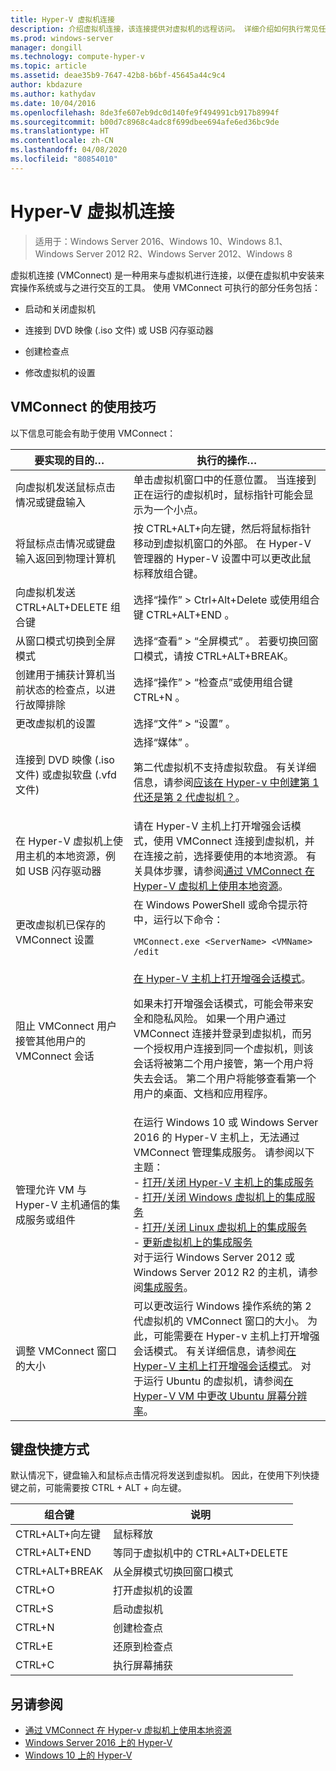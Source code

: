 ```yaml
---
title: Hyper-V 虚拟机连接
description: 介绍虚拟机连接，该连接提供对虚拟机的远程访问。 详细介绍如何执行常见任务，例如向虚拟机发送 Ctrl-Alt-Delete。
ms.prod: windows-server
manager: dongill
ms.technology: compute-hyper-v
ms.topic: article
ms.assetid: deae35b9-7647-42b8-b6bf-45645a44c9c4
author: kbdazure
ms.author: kathydav
ms.date: 10/04/2016
ms.openlocfilehash: 8de3fe607eb9dc0d140fe9f494991cb917b8994f
ms.sourcegitcommit: b00d7c8968c4adc8f699dbee694afe6ed36bc9de
ms.translationtype: HT
ms.contentlocale: zh-CN
ms.lasthandoff: 04/08/2020
ms.locfileid: "80854010"
---
```

# <a name="hyper-v-virtual-machine-connection"></a>Hyper-V 虚拟机连接

>适用于：Windows Server 2016、Windows 10、Windows 8.1、Windows Server 2012 R2、Windows Server 2012、Windows 8

虚拟机连接 \(VMConnect\) 是一种用来与虚拟机进行连接，以便在虚拟机中安装来宾操作系统或与之进行交互的工具。 使用 VMConnect 可执行的部分任务包括：  
  
-   启动和关闭虚拟机  
  
-   连接到 DVD 映像 \(.iso 文件\) 或 USB 闪存驱动器  
  
-   创建检查点  
  
-   修改虚拟机的设置  
    
## <a name="tips-for-using-vmconnect"></a>VMConnect 的使用技巧  
以下信息可能会有助于使用 VMConnect：  
  
|要实现的目的…|执行的操作…|  
|---------------|------------|  
|向虚拟机发送鼠标点击情况或键盘输入|单击虚拟机窗口中的任意位置。 当连接到正在运行的虚拟机时，鼠标指针可能会显示为一个小点。|  
|将鼠标点击情况或键盘输入返回到物理计算机|按 CTRL\+ALT\+向左键，然后将鼠标指针移动到虚拟机窗口的外部。 在 Hyper\-V 管理器的 Hyper\-V 设置中可以更改此鼠标释放组合键。|  
|向虚拟机发送 CTRL\+ALT\+DELETE 组合键|选择“操作” > Ctrl\+Alt\+Delete 或使用组合键 CTRL\+ALT\+END   。|  
|从窗口模式切换到全屏模式|选择“查看” > “全屏模式”   。 若要切换回窗口模式，请按 CTRL\+ALT\+BREAK。|  
|创建用于捕获计算机当前状态的检查点，以进行故障排除|选择“操作” > “检查点”或使用组合键 CTRL\+N   。|  
|更改虚拟机的设置|选择“文件” > “设置”   。|  
|连接到 DVD 映像 \(.iso 文件\) 或虚拟软盘 \(.vfd 文件\)|选择“媒体”  。<p>第二代虚拟机不支持虚拟软盘。 有关详细信息，请参阅[应该在 Hyper-v 中创建第 1 代还是第 2 代虚拟机？](../plan/Should-I-create-a-generation-1-or-2-virtual-machine-in-Hyper-V.md)。|  
|在 Hyper\-V 虚拟机上使用主机的本地资源，例如 USB 闪存驱动器|请在 Hyper-V 主机上打开增强会话模式，使用 VMConnect 连接到虚拟机，并在连接之前，选择要使用的本地资源。 有关具体步骤，请参阅[通过 VMConnect 在 Hyper\-V 虚拟机上使用本地资源](Use-local-resources-on-Hyper-V-virtual-machine-with-VMConnect.md)。|  
|更改虚拟机已保存的 VMConnect 设置|在 Windows PowerShell 或命令提示符中，运行以下命令：<p>`VMConnect.exe <ServerName> <VMName> /edit`|  
|阻止 VMConnect 用户接管其他用户的 VMConnect 会话|[在 Hyper-V 主机上打开增强会话模式](Use-local-resources-on-Hyper-V-virtual-machine-with-VMConnect.md#turn-on-enhanced-session-mode-on-a-hyper-v-host)。<p>如果未打开增强会话模式，可能会带来安全和隐私风险。 如果一个用户通过 VMConnect 连接并登录到虚拟机，而另一个授权用户连接到同一个虚拟机，则该会话将被第二个用户接管，第一个用户将失去会话。 第二个用户将能够查看第一个用户的桌面、文档和应用程序。|
|管理允许 VM 与 Hyper-V 主机通信的集成服务或组件| 在运行 Windows 10 或 Windows Server 2016 的 Hyper-V 主机上，无法通过 VMConnect 管理集成服务。 请参阅以下主题： <br />- [打开/关闭 Hyper-V 主机上的集成服务](https://msdn.microsoft.com/virtualization/hyperv_on_windows/user_guide/managing_ics) <br />- [打开/关闭 Windows 虚拟机上的集成服务](https://msdn.microsoft.com/virtualization/hyperv_on_windows/user_guide/managing_ics#manage-integration-services-from-guest-os-windows)<br />- [打开/关闭 Linux 虚拟机上的集成服务](https://msdn.microsoft.com/virtualization/hyperv_on_windows/user_guide/managing_ics#manage-integration-services-from-guest-os-linux) <br />- [更新虚拟机上的集成服务](https://msdn.microsoft.com/virtualization/hyperv_on_windows/user_guide/managing_ics#integration-service-maintenance)  <br />对于运行 Windows Server 2012 或 Windows Server 2012 R2 的主机，请参阅[集成服务](https://technet.microsoft.com/library/dn798297(v=ws.11).aspx)。|
|调整 VMConnect 窗口的大小|可以更改运行 Windows 操作系统的第 2 代虚拟机的 VMConnect 窗口的大小。 为此，可能需要在 Hyper-v 主机上打开增强会话模式。 有关详细信息，请参阅[在 Hyper-V 主机上打开增强会话模式](Use-local-resources-on-Hyper-V-virtual-machine-with-VMConnect.md#turn-on-enhanced-session-mode-on-a-hyper-v-host)。 对于运行 Ubuntu 的虚拟机，请参阅[在 Hyper-V VM 中更改 Ubuntu 屏幕分辨率](https://blogs.msdn.microsoft.com/virtual_pc_guy/2014/09/19/changing-ubuntu-screen-resolution-in-a-hyper-v-vm/)。|


## <a name="keyboard-shortcuts"></a>键盘快捷方式  
默认情况下，键盘输入和鼠标点击情况将发送到虚拟机。 因此，在使用下列快捷键之前，可能需要按 CTRL + ALT + 向左键。 

|组合键|说明|  
|-------------------|---------------|  
|CTRL\+ALT\+向左键|鼠标释放|  
|CTRL\+ALT\+END|等同于虚拟机中的 CTRL\+ALT\+DELETE|  
|CTRL\+ALT\+BREAK|从全屏模式切换回窗口模式|  
|CTRL\+O|打开虚拟机的设置|  
|CTRL\+S|启动虚拟机|  
|CTRL\+N|创建检查点|  
|CTRL\+E|还原到检查点|  
|CTRL\+C|执行屏幕捕获|  

## <a name="see-also"></a>另请参阅  
-   [通过 VMConnect 在 Hyper-v 虚拟机上使用本地资源](Use-local-resources-on-Hyper-V-virtual-machine-with-VMConnect.md)  
-   [Windows Server 2016 上的 Hyper-V](../Hyper-V-on-Windows-Server.md)  
-   [Windows 10 上的 Hyper-V](https://msdn.microsoft.com/virtualization/hyperv_on_windows/windows_welcome)  
  
  
